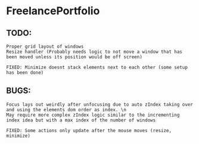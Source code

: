 # FreelancePortfolio

## TODO:
    Proper grid layout of windows
    Resize handler (Probably needs logic to not move a window that has been moved unless its position would be off screen)

    FIXED: Minimize doesnt stack elements next to each other (some setup has been done)

## BUGS:
    Focus lays out weirdly after unfocusing due to auto zIndex taking over and using the elements dom order as index. \n
    May require more complex zIndex logic similar to the incrementing index idea but with a max index of the number of windows

    FIXED: Some actions only update after the mouse moves (resize, minimize)